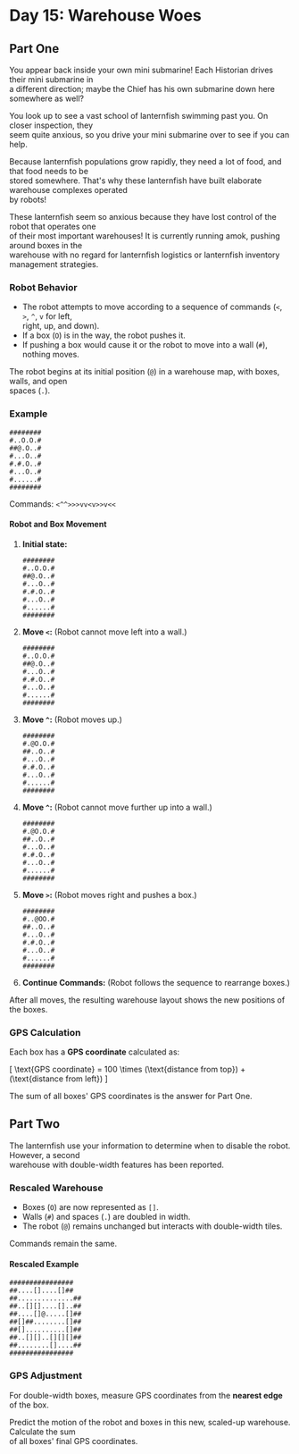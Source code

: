 # Day 15: Warehouse Woes  
## Part One  

You appear back inside your own mini submarine! Each Historian drives their mini submarine in  
a different direction; maybe the Chief has his own submarine down here somewhere as well?  

You look up to see a vast school of lanternfish swimming past you. On closer inspection, they  
seem quite anxious, so you drive your mini submarine over to see if you can help.  

Because lanternfish populations grow rapidly, they need a lot of food, and that food needs to be  
stored somewhere. That's why these lanternfish have built elaborate warehouse complexes operated  
by robots!  

These lanternfish seem so anxious because they have lost control of the robot that operates one  
of their most important warehouses! It is currently running amok, pushing around boxes in the  
warehouse with no regard for lanternfish logistics or lanternfish inventory management strategies.  

### Robot Behavior  

- The robot attempts to move according to a sequence of commands (`<`, `>`, `^`, `v` for left,  
  right, up, and down).  
- If a box (`O`) is in the way, the robot pushes it.  
- If pushing a box would cause it or the robot to move into a wall (`#`), nothing moves.  

The robot begins at its initial position (`@`) in a warehouse map, with boxes, walls, and open  
spaces (`.`).  

### Example  

```  
########  
#..O.O.#  
##@.O..#  
#...O..#  
#.#.O..#  
#...O..#  
#......#  
########  
```  

Commands: `<^^>>>vv<v>>v<<`  

#### Robot and Box Movement  

1. **Initial state:**  
   ```  
   ########  
   #..O.O.#  
   ##@.O..#  
   #...O..#  
   #.#.O..#  
   #...O..#  
   #......#  
   ########  
   ```  

2. **Move `<`:** (Robot cannot move left into a wall.)  
   ```  
   ########  
   #..O.O.#  
   ##@.O..#  
   #...O..#  
   #.#.O..#  
   #...O..#  
   #......#  
   ########  
   ```  

3. **Move `^`:** (Robot moves up.)  
   ```  
   ########  
   #.@O.O.#  
   ##..O..#  
   #...O..#  
   #.#.O..#  
   #...O..#  
   #......#  
   ########  
   ```  

4. **Move `^`:** (Robot cannot move further up into a wall.)  
   ```  
   ########  
   #.@O.O.#  
   ##..O..#  
   #...O..#  
   #.#.O..#  
   #...O..#  
   #......#  
   ########  
   ```  

5. **Move `>`:** (Robot moves right and pushes a box.)  
   ```  
   ########  
   #..@OO.#  
   ##..O..#  
   #...O..#  
   #.#.O..#  
   #...O..#  
   #......#  
   ########  
   ```  

6. **Continue Commands:** (Robot follows the sequence to rearrange boxes.)  

After all moves, the resulting warehouse layout shows the new positions of the boxes.  

### GPS Calculation  

Each box has a **GPS coordinate** calculated as:  

\[ \text{GPS coordinate} = 100 \times (\text{distance from top}) + (\text{distance from left}) \]  

The sum of all boxes' GPS coordinates is the answer for Part One.  

## Part Two  

The lanternfish use your information to determine when to disable the robot. However, a second  
warehouse with double-width features has been reported.  

### Rescaled Warehouse  

- Boxes (`O`) are now represented as `[]`.  
- Walls (`#`) and spaces (`.`) are doubled in width.  
- The robot (`@`) remains unchanged but interacts with double-width tiles.  

Commands remain the same.  

#### Rescaled Example  

```  
################  
##....[]....[]##  
##..............##  
##..[][]....[]..##  
##....[]@.....[]##  
##[]##........[]##  
##[]..........[]##  
##..[][]..[][][]##  
##........[]....##  
################  
```  

### GPS Adjustment  

For double-width boxes, measure GPS coordinates from the **nearest edge** of the box.  

Predict the motion of the robot and boxes in this new, scaled-up warehouse. Calculate the sum  
of all boxes' final GPS coordinates.  